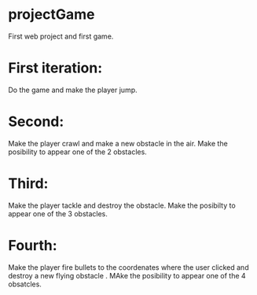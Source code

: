 # projectGame
First web project and first game.

# First iteration:
Do the game and make the player jump.
# Second:
Make the player crawl and make a new obstacle in the air.
Make the posibility to appear one of the 2 obstacles.
# Third:
Make the player tackle and destroy the obstacle.
Make the posibilty to appear one of the 3 obstacles.
# Fourth:
Make the player fire bullets to the coordenates where the user clicked and destroy a new flying obstacle .
MAke the posibility to appear one of the 4 obsatcles.